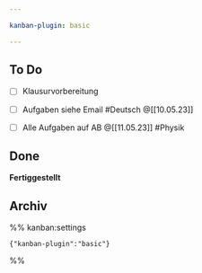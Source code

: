 ```yaml
---

kanban-plugin: basic

---
```


## To Do

- [ ] Klausurvorbereitung
- [ ] Aufgaben siehe Email #Deutsch @[[10.05.23]]
- [ ] Alle Aufgaben auf AB @[[11.05.23]] #Physik


## Done

**Fertiggestellt**


## Archiv





%% kanban:settings
```
{"kanban-plugin":"basic"}
```
%%